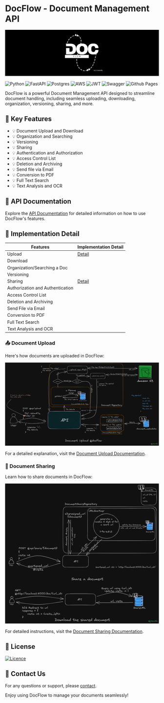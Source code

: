 # DocFlow - Document Management API

<div align="center">
    <img src="docs/github-banner.png"><br>
</div>

![Python](https://img.shields.io/badge/python-3670A0?style=for-the-badge&logo=python&logoColor=ffdd54)
![FastAPI](https://img.shields.io/badge/FastAPI-005571?style=for-the-badge&logo=fastapi)
![Postgres](https://img.shields.io/badge/postgres-%23316192.svg?style=for-the-badge&logo=postgresql&logoColor=white)
![AWS](https://img.shields.io/badge/AWS-%23FF9900.svg?style=for-the-badge&logo=amazon-aws&logoColor=white)
![JWT](https://img.shields.io/badge/JWT-black?style=for-the-badge&logo=JSON%20web%20tokens)
![Swagger](https://img.shields.io/badge/-Swagger-%23Clojure?style=for-the-badge&logo=swagger&logoColor=white)
![Github Pages](https://img.shields.io/badge/github%20pages-121013?style=for-the-badge&logo=github&logoColor=white)

DocFlow is a powerful Document Management API designed to streamline document handling, including seamless uploading, downloading, organization, versioning, sharing, and more.

## 🚀 Key Features

- 💡 Document Upload and Download
- 💡 Organization and Searching
- 💡 Versioning
- 💡 Sharing
- 💡 Authentication and Authorization
- 💡 Access Control List
- 💡 Deletion and Archiving
- 💡 Send file via Email
- 💡 Conversion to PDF
- 💡 Full Text Search
- 💡 Text Analysis and OCR

## 📖 API Documentation
Explore the [API Documentation](https://documenter.getpostman.com/view/20984268/2s9YRGxUcp) for detailed information on how to use DocFlow's features.

## 🧩 Implementation Detail


| Features                         | Implementation Detail                                           |
|----------------------------------|-----------------------------------------------------------------|
| Upload                           | [Detail](https://github.com/jiisanda/docflow#-document-upload)  |
| Download                         |                                                                 |
| Organization/Searching a Doc     |                                                                 |
| Versioning                       |                                                                 |
| Sharing                          | [Detail](https://github.com/jiisanda/docflow#-document-sharing) |
| Authorization and Authentication |                                                                 |
| Access Control List              |                                                                 |
| Deletion and Archiving           |                                                                 |
| Send File via Email              |                                                                 |
| Conversion to PDF                |                                                                 |
| Full Text Search                 |                                                                 |
| Text Analysis and OCR            |                                                                 |


### 📤 Document Upload

Here's how documents are uploaded in DocFlow:

![upload-document](docs/imgs/document/document_upload.png)

For a detailed explanation, visit the [Document Upload Documentation]().

### 📨 Document Sharing

Learn how to share documents in DocFlow:

![share-document](docs/imgs/sharing/document_sharing.png)

For detailed instructions, visit the [Document Sharing Documentation]().

## 📜 License

[![Licence](https://img.shields.io/github/license/Ileriayo/markdown-badges?style=for-the-badge)](./LICENSE)

## 📧 Contact Us

For any questions or support, please [contact](harshjaiswal2307@gmail.com).

Enjoy using DocFlow to manage your documents seamlessly!

